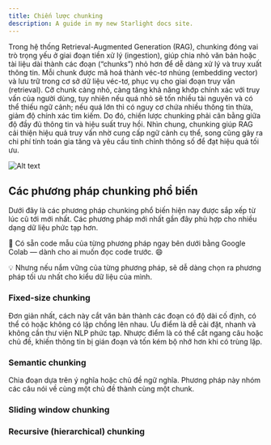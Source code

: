```yaml
---
title: Chiến lược chunking
description: A guide in my new Starlight docs site.
---
```


Trong hệ thống Retrieval-Augmented Generation (RAG), chunking đóng vai trò trọng yếu ở giai đoạn tiền xử lý (ingestion), giúp chia nhỏ văn bản hoặc tài liệu dài thành các đoạn (“chunks”) nhỏ hơn để dễ dàng xử lý và truy xuất thông tin. Mỗi chunk được mã hoá thành véc-tơ nhúng (embedding vector) và lưu trữ trong cơ sở dữ liệu véc-tơ, phục vụ cho giai đoạn truy vấn (retrieval). Cỡ chunk càng nhỏ, càng tăng khả năng khớp chính xác với truy vấn của người dùng, tuy nhiên nếu quá nhỏ sẽ tốn nhiều tài nguyên và có thể thiếu ngữ cảnh; nếu quá lớn thì có nguy cơ chứa nhiều thông tin thừa, giảm độ chính xác tìm kiếm. Do đó, chiến lược chunking phải cân bằng giữa độ đầy đủ thông tin và hiệu suất truy hồi. Nhìn chung, chunking giúp RAG cải thiện hiệu quả truy vấn nhờ cung cấp ngữ cảnh cụ thể, song cũng gây ra chi phí tính toán gia tăng và yêu cầu tinh chỉnh thông số để đạt hiệu quả tối ưu. 

![Alt text](https://miro.medium.com/v2/resize:fit:720/format:webp/0*iyB6L4QrcSSF7o2x.png)

## Các phương pháp chunking phổ biến

Dưới đây là các phương pháp chunking phổ biến hiện nay được sắp xếp từ lúc cũ tới mới nhất. Các phương pháp mới nhất gần đây phù hợp cho nhiều dạng dữ liệu phức tạp hơn.

🔽 Có sẵn code mẫu của từng phương pháp ngay bên dưới bằng Google Colab — dành cho ai muốn đọc code trước. 😄

💡 Nhưng nếu nắm vững của từng phương pháp, sẽ dễ dàng chọn ra phương pháp tối ưu nhất cho kiểu dữ liệu của mình.

### Fixed-size chunking

Đơn giản nhất, cách này cắt văn bản thành các đoạn có độ dài cố định, có thể có hoặc không có lặp chồng lên nhau. Ưu điểm là dễ cài đặt, nhanh và không cần thư viện NLP phức tạp. Nhược điểm là có thể cắt ngang câu hoặc chủ đề, khiến thông tin bị gián đoạn và tốn kém bộ nhớ hơn khi có trùng lặp.

### Semantic chunking

Chia đoạn dựa trên ý nghĩa hoặc chủ đề ngữ nghĩa. Phương pháp này nhóm các câu nói về cùng một chủ đề thành cùng một chunk.

### Sliding window chunking

### Recursive (hierarchical) chunking
